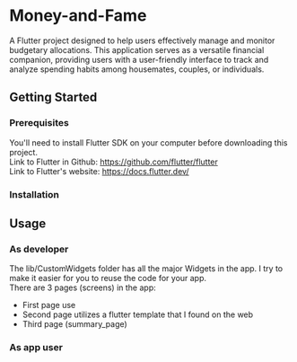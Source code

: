 # Money-and-Fame

A Flutter project designed to help users effectively manage and monitor budgetary allocations. This application serves as a versatile financial companion, providing users with a user-friendly interface to track and analyze spending habits among housemates, couples, or individuals.

## Getting Started
### Prerequisites
You'll need to install Flutter SDK on your computer before downloading this project.<br>
Link to Flutter in Github: https://github.com/flutter/flutter<br>
Link to Flutter's website: https://docs.flutter.dev/
### Installation
## Usage
### As developer
The lib/CustomWidgets folder has all the major Widgets in the app. I try to make it easier for you to reuse the code for your app.<br>
There are 3 pages (screens) in the app:
* First page use
* Second page utilizes a flutter template that I found on the web
* Third page (summary_page) 
### As app user
